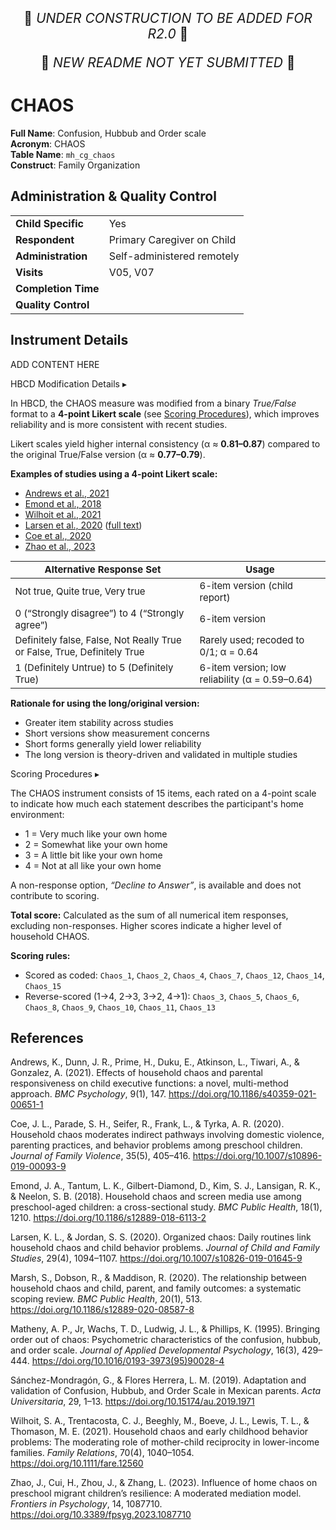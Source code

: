 <p style="text-align: center; font-size: 1.5em;">🚧 <i>UNDER CONSTRUCTION TO BE ADDED FOR R2.0</i> 🚧 </p>
<p style="text-align: center; font-size: 1.5em;">🚧 <i>NEW README NOT YET SUBMITTED</i> 🚧 </p>

# CHAOS

**Full Name**: Confusion, Hubbub and Order scale                    
**Acronym**: CHAOS          
**Table Name**: `mh_cg_chaos`           
**Construct**: Family Organization

## Administration & Quality Control

<table class="table-no-vertical-lines" style="width: 100%; border-collapse: collapse; table-layout: fixed;">
<tbody>
<tr><td><b>Child Specific</b></td>
<td>Yes</td></tr>
<tr><td><b>Respondent</b></td>
<td>Primary Caregiver on Child</td></tr>
<tr><td><b>Administration</b></td>
<td style="word-wrap: break-word; white-space: normal;">Self-administered remotely</td></tr>
<tr><td><b>Visits</b></td>
<td>V05, V07</td></tr>
<tr><td><b>Completion Time</b></td>
<td></td></tr>
<tr><td><b>Quality Control</b></td>
<td style="word-wrap: break-word; white-space: normal;"></td></tr>
</tbody>
</table>

## Instrument Details

ADD CONTENT HERE

<div id="hbcd-mod" class="table-banner" onclick="toggleCollapse(this)">
  <span class="emoji"><i class="fa fa-gear"></i></span>
  <span class="text-with-link">
    <span class="text">HBCD Modification Details</span>
    <a class="anchor-link" href="#hbcd-mod" title="Copy link">
      <i class="fa-solid fa-link"></i>
    </a>
  </span>
  <span class="arrow">▸</span>
</div>
<div class="collapsible-content">
  <p>In HBCD, the CHAOS measure was modified from a binary <em>True/False</em> format to a <strong>4-point Likert scale</strong> (see <a href="#scoring">Scoring Procedures</a>), which improves reliability and is more consistent with recent studies.</p>
  <p>Likert scales yield higher internal consistency (α ≈ <strong>0.81–0.87</strong>) compared to the original True/False version (α ≈ <strong>0.77–0.79</strong>).</p>
  <p><strong>Examples of studies using a 4-point Likert scale:</strong></p>
  <ul>
    <li><a href="https://bmcpsychology.biomedcentral.com/articles/10.1186/s40359-021-00651-1">Andrews et al., 2021</a></li>
    <li><a href="https://bmcpublichealth.biomedcentral.com/articles/10.1186/s12889-018-6113-2">Emond et al., 2018</a></li>
    <li><a href="https://www.ncbi.nlm.nih.gov/pmc/articles/PMC8680262/">Wilhoit et al., 2021</a></li>
    <li><a href="https://link.springer.com/article/10.1007/s10826-019-01645-9">Larsen et al., 2020</a> (<a href="https://www.proquest.com/docview/2375654169?pq-origsite=gscholar&fromopenview=true">full text</a>)</li>
    <li><a href="https://europepmc.org/article/med/32655209">Coe et al., 2020</a></li>
    <li><a href="https://www.frontiersin.org/articles/10.3389/fpsyg.2023.1087710/full">Zhao et al., 2023</a></li>
  </ul>
  <table class="table-no-vertical-lines" style="width: 100%; border-collapse: collapse; table-layout: fixed; font-size: 15px;">
    <thead>
      <tr>
        <th>Alternative Response Set</th>
        <th>Usage</th>
      </tr>
    </thead>
    <tbody>
      <tr>
        <td>Not true, Quite true, Very true</td>
        <td>6-item version (child report)</td>
      </tr>
      <tr>
        <td>0 (“Strongly disagree”) to 4 (“Strongly agree”)</td>
        <td>6-item version</td>
      </tr>
      <tr>
        <td>Definitely false, False, Not Really True or False, True, Definitely True</td>
        <td>Rarely used; recoded to 0/1; α = 0.64</td>
      </tr>
      <tr>
        <td>1 (Definitely Untrue) to 5 (Definitely True)</td>
        <td>6-item version; low reliability (α = 0.59–0.64)</td>
      </tr>
    </tbody>
  </table>
  <p><strong>Rationale for using the long/original version:</strong></p>
  <ul>
    <li>Greater item stability across studies</li>
    <li>Short versions show measurement concerns</li>
    <li>Short forms generally yield lower reliability</li>
    <li>The long version is theory-driven and validated in multiple studies</li>
  </ul>
</div>

<div id="scoring" class="table-banner" onclick="toggleCollapse(this)">
  <span class="emoji"><i class="fa fa-calculator"></i></span>
  <span class="text-with-link">
    <span class="text">Scoring Procedures</span>
    <a class="anchor-link" href="#scoring" title="Copy link">
      <i class="fa-solid fa-link"></i>
    </a>
  </span>
  <span class="arrow">▸</span>
</div>
<div class="collapsible-content">
  <p>The CHAOS instrument consists of 15 items, each rated on a 4-point scale to indicate how much each statement describes the participant's home environment:</p>
  <ul>
    <li>1 = Very much like your own home</li>
    <li>2 = Somewhat like your own home</li>
    <li>3 = A little bit like your own home</li>
    <li>4 = Not at all like your own home</li>
  </ul>
  <p>A non-response option, <em>“Decline to Answer”</em>, is available and does not contribute to scoring.</p>
  <p><strong>Total score:</strong> Calculated as the sum of all numerical item responses, excluding non-responses. Higher scores indicate a higher level of household CHAOS.</p>
  <p><strong>Scoring rules:</strong></p>
  <ul>
    <li>Scored as coded: <code>Chaos_1</code>, <code>Chaos_2</code>, <code>Chaos_4</code>, <code>Chaos_7</code>, <code>Chaos_12</code>, <code>Chaos_14</code>, <code>Chaos_15</code></li>
    <li>Reverse-scored (1→4, 2→3, 3→2, 4→1): <code>Chaos_3</code>, <code>Chaos_5</code>, <code>Chaos_6</code>, <code>Chaos_8</code>, <code>Chaos_9</code>, <code>Chaos_10</code>, <code>Chaos_11</code>, <code>Chaos_13</code></li>
  </ul>
</div>

## References

<div class="references"> 
<p>Andrews, K., Dunn, J. R., Prime, H., Duku, E., Atkinson, L., Tiwari, A., &amp; Gonzalez, A. (2021). Effects of household chaos and parental responsiveness on child executive functions: a novel, multi-method approach. <em>BMC Psychology</em>, 9(1), 147. <a href="https://doi.org/10.1186/s40359-021-00651-1">https://doi.org/10.1186/s40359-021-00651-1</a></p>
<p>Coe, J. L., Parade, S. H., Seifer, R., Frank, L., &amp; Tyrka, A. R. (2020). Household chaos moderates indirect pathways involving domestic violence, parenting practices, and behavior problems among preschool children. <em>Journal of Family Violence</em>, 35(5), 405–416. <a href="https://doi.org/10.1007/s10896-019-00093-9">https://doi.org/10.1007/s10896-019-00093-9</a></p>
<p>Emond, J. A., Tantum, L. K., Gilbert-Diamond, D., Kim, S. J., Lansigan, R. K., &amp; Neelon, S. B. (2018). Household chaos and screen media use among preschool-aged children: a cross-sectional study. <em>BMC Public Health</em>, 18(1), 1210. <a href="https://doi.org/10.1186/s12889-018-6113-2">https://doi.org/10.1186/s12889-018-6113-2</a></p>
<p>Larsen, K. L., &amp; Jordan, S. S. (2020). Organized chaos: Daily routines link household chaos and child behavior problems. <em>Journal of Child and Family Studies</em>, 29(4), 1094–1107. <a href="https://doi.org/10.1007/s10826-019-01645-9">https://doi.org/10.1007/s10826-019-01645-9</a></p>
<p>Marsh, S., Dobson, R., &amp; Maddison, R. (2020). The relationship between household chaos and child, parent, and family outcomes: a systematic scoping review. <em>BMC Public Health</em>, 20(1), 513. <a href="https://doi.org/10.1186/s12889-020-08587-8">https://doi.org/10.1186/s12889-020-08587-8</a></p>
<p>Matheny, A. P., Jr, Wachs, T. D., Ludwig, J. L., &amp; Phillips, K. (1995). Bringing order out of chaos: Psychometric characteristics of the confusion, hubbub, and order scale. <em>Journal of Applied Developmental Psychology</em>, 16(3), 429–444. <a href="https://doi.org/10.1016/0193-3973(95)90028-4">https://doi.org/10.1016/0193-3973(95)90028-4</a></p>
<p>Sánchez-Mondragón, G., &amp; Flores Herrera, L. M. (2019). Adaptation and validation of Confusion, Hubbub, and Order Scale in Mexican parents. <em>Acta Universitaria</em>, 29, 1–13. <a href="https://doi.org/10.15174/au.2019.1971">https://doi.org/10.15174/au.2019.1971</a></p>
<p>Wilhoit, S. A., Trentacosta, C. J., Beeghly, M., Boeve, J. L., Lewis, T. L., &amp; Thomason, M. E. (2021). Household chaos and early childhood behavior problems: The moderating role of mother-child reciprocity in lower-income families. <em>Family Relations</em>, 70(4), 1040–1054. <a href="https://doi.org/10.1111/fare.12560">https://doi.org/10.1111/fare.12560</a></p>
<p>Zhao, J., Cui, H., Zhou, J., &amp; Zhang, L. (2023). Influence of home chaos on preschool migrant children’s resilience: A moderated mediation model. <em>Frontiers in Psychology</em>, 14, 1087710. <a href="https://doi.org/10.3389/fpsyg.2023.1087710">https://doi.org/10.3389/fpsyg.2023.1087710</a></p>
</div>
<br>

